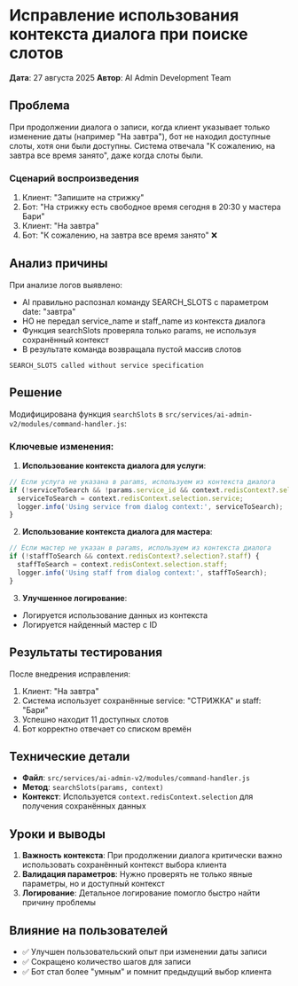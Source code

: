 # Исправление использования контекста диалога при поиске слотов

**Дата**: 27 августа 2025
**Автор**: AI Admin Development Team

## Проблема

При продолжении диалога о записи, когда клиент указывает только изменение даты (например "На завтра"), бот не находил доступные слоты, хотя они были доступны. Система отвечала "К сожалению, на завтра все время занято", даже когда слоты были.

### Сценарий воспроизведения
1. Клиент: "Запишите на стрижку"
2. Бот: "На стрижку есть свободное время сегодня в 20:30 у мастера Бари"
3. Клиент: "На завтра"
4. Бот: "К сожалению, на завтра все время занято" ❌

## Анализ причины

При анализе логов выявлено:
- AI правильно распознал команду SEARCH_SLOTS с параметром date: "завтра"
- НО не передал service_name и staff_name из контекста диалога
- Функция searchSlots проверяла только params, не используя сохранённый контекст
- В результате команда возвращала пустой массив слотов

```
SEARCH_SLOTS called without service specification
```

## Решение

Модифицирована функция `searchSlots` в `src/services/ai-admin-v2/modules/command-handler.js`:

### Ключевые изменения:

1. **Использование контекста диалога для услуги**:
```javascript
// Если услуга не указана в params, используем из контекста диалога
if (!serviceToSearch && !params.service_id && context.redisContext?.selection?.service) {
  serviceToSearch = context.redisContext.selection.service;
  logger.info('Using service from dialog context:', serviceToSearch);
}
```

2. **Использование контекста диалога для мастера**:
```javascript
// Если мастер не указан в params, используем из контекста диалога
if (!staffToSearch && context.redisContext?.selection?.staff) {
  staffToSearch = context.redisContext.selection.staff;
  logger.info('Using staff from dialog context:', staffToSearch);
}
```

3. **Улучшенное логирование**:
- Логируется использование данных из контекста
- Логируется найденный мастер с ID

## Результаты тестирования

После внедрения исправления:
1. Клиент: "На завтра"
2. Система использует сохранённые service: "СТРИЖКА" и staff: "Бари"
3. Успешно находит 11 доступных слотов
4. Бот корректно отвечает со списком времён

## Технические детали

- **Файл**: `src/services/ai-admin-v2/modules/command-handler.js`
- **Метод**: `searchSlots(params, context)`
- **Контекст**: Используется `context.redisContext.selection` для получения сохранённых данных

## Уроки и выводы

1. **Важность контекста**: При продолжении диалога критически важно использовать сохранённый контекст выбора клиента
2. **Валидация параметров**: Нужно проверять не только явные параметры, но и доступный контекст
3. **Логирование**: Детальное логирование помогло быстро найти причину проблемы

## Влияние на пользователей

- ✅ Улучшен пользовательский опыт при изменении даты записи
- ✅ Сокращено количество шагов для записи
- ✅ Бот стал более "умным" и помнит предыдущий выбор клиента